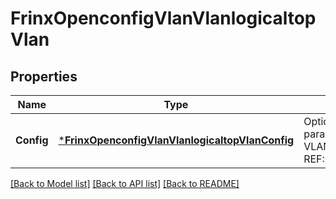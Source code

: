 # FrinxOpenconfigVlanVlanlogicaltopVlan

## Properties
Name | Type | Description | Notes
------------ | ------------- | ------------- | -------------
**Config** | [***FrinxOpenconfigVlanVlanlogicaltopVlanConfig**](frinx.openconfig.vlan.vlanlogicaltop.vlan.Config.md) | Optional[Configuration parameters for VLANs] REF:Optional.empty | [optional] [default to null]

[[Back to Model list]](../README.md#documentation-for-models) [[Back to API list]](../README.md#documentation-for-api-endpoints) [[Back to README]](../README.md)


